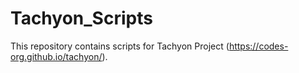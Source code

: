 # Tachyon_Scripts

This repository contains scripts for Tachyon Project (https://codes-org.github.io/tachyon/).

